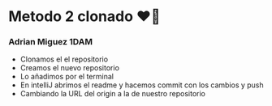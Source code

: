 # Metodo 2 clonado ❤️‍🔥

### Adrian Miguez 1DAM


+ Clonamos el el repositorio
+ Creamos el nuevo repositorio
+ Lo añadimos por el terminal
+ En intelliJ abrimos el readme y hacemos commit con los cambios y push 
+ Cambiando la URL del origin a la de nuestro repositorio